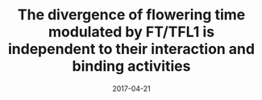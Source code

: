 ---
title: "The divergence of flowering time modulated by FT/TFL1 is independent to their interaction and binding activities"
collection: publications
venue: "Frontiers in Plant science"
date: 2017-04-21
paperurl: http://upendrak.github.io/files/paper11.pdf
citation: 'Wang, Z, R. Yang, U. Devisetty, J. Maloof, Y. Zuo, J. Li, Y. Shen, J. Zhao, M. Bao and G. Ning (2016). "The divergence of flowering time modulated by FT/TFL1 is independent to their interaction and binding activities" <i>Frontiers in Plant science</i>. 1(11).'
---